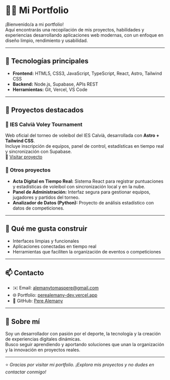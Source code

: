 

# 🧑‍💻 Mi Portfolio

¡Bienvenido/a a mi portfolio!  
Aquí encontrarás una recopilación de mis proyectos, habilidades y experiencias desarrollando aplicaciones web modernas, con un enfoque en diseño limpio, rendimiento y usabilidad.

---

## 🚀 Tecnologías principales

- **Frontend:** HTML5, CSS3, JavaScript, TypeScript, React, Astro, Tailwind CSS  
- **Backend:** Node.js, Supabase, APIs REST  
- **Herramientas:** Git, Vercel, VS Code  

---

## 💼 Proyectos destacados

### 🏐 IES Calvià Voley Tournament
Web oficial del torneo de voleibol del IES Calvià, desarrollada con **Astro + Tailwind CSS**.  
Incluye inscripción de equipos, panel de control, estadísticas en tiempo real y sincronización con Supabase.  
🔗 [Visitar proyecto](https://voley.iescalvia.com)

### 🧠 Otros proyectos
- **Acta Digital en Tiempo Real:** Sistema React para registrar puntuaciones y estadísticas de voleibol con sincronización local y en la nube.  
- **Panel de Administración:** Interfaz segura para gestionar equipos, jugadores y partidos del torneo.  
- **Analizador de Datos (Python):** Proyecto de análisis estadístico con datos de competiciones.

---

## 🧰 Qué me gusta construir

- Interfaces limpias y funcionales  
- Aplicaciones conectadas en tiempo real  
- Herramientas que faciliten la organización de eventos o competiciones  

---

## 📫 Contacto

- ✉️ Email: [alemanytomaspere@gmail.com](mailto:valemannytomaspere@gmail.com)  
- 🌐 Portfolio: [perealemany-dev.vercel.app](https://perealemany-dev.vercel.app)  
- 💼 GitHub: [Pere Alemany](https://github.com/basquetlover)

---

## 💬 Sobre mí

Soy un desarrollador con pasión por el deporte, la tecnología y la creación de experiencias digitales dinámicas.  
Busco seguir aprendiendo y aportando soluciones que unan la organización y la innovación en proyectos reales.

---

⭐️ *Gracias por visitar mi portfolio. ¡Explora mis proyectos y no dudes en contactar conmigo!*
